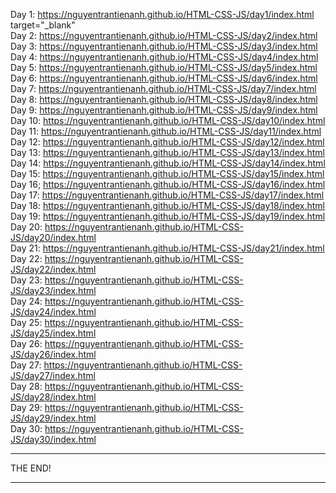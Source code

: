 Day 1: https://nguyentrantienanh.github.io/HTML-CSS-JS/day1/index.html target="_blank" <br/>
Day 2: https://nguyentrantienanh.github.io/HTML-CSS-JS/day2/index.html <br/>
Day 3: https://nguyentrantienanh.github.io/HTML-CSS-JS/day3/index.html <br/>
Day 4: https://nguyentrantienanh.github.io/HTML-CSS-JS/day4/index.html <br/>
Day 5: https://nguyentrantienanh.github.io/HTML-CSS-JS/day5/index.html <br/>
Day 6: https://nguyentrantienanh.github.io/HTML-CSS-JS/day6/index.html <br/>
Day 7: https://nguyentrantienanh.github.io/HTML-CSS-JS/day7/index.html <br/>
Day 8: https://nguyentrantienanh.github.io/HTML-CSS-JS/day8/index.html <br/>
Day 9: https://nguyentrantienanh.github.io/HTML-CSS-JS/day9/index.html <br/>
Day 10: https://nguyentrantienanh.github.io/HTML-CSS-JS/day10/index.html <br/>
Day 11: https://nguyentrantienanh.github.io/HTML-CSS-JS/day11/index.html <br/>
Day 12: https://nguyentrantienanh.github.io/HTML-CSS-JS/day12/index.html <br/>
Day 13: https://nguyentrantienanh.github.io/HTML-CSS-JS/day13/index.html <br/>
Day 14: https://nguyentrantienanh.github.io/HTML-CSS-JS/day14/index.html <br/>
Day 15: https://nguyentrantienanh.github.io/HTML-CSS-JS/day15/index.html <br/>
Day 16; https://nguyentrantienanh.github.io/HTML-CSS-JS/day16/index.html <br/>
Day 17: https://nguyentrantienanh.github.io/HTML-CSS-JS/day17/index.html <br/>
Day 18: https://nguyentrantienanh.github.io/HTML-CSS-JS/day18/index.html <br/>
Day 19: https://nguyentrantienanh.github.io/HTML-CSS-JS/day19/index.html <br/>
Day 20: https://nguyentrantienanh.github.io/HTML-CSS-JS/day20/index.html <br/>
Day 21: https://nguyentrantienanh.github.io/HTML-CSS-JS/day21/index.html <br/>
Day 22: https://nguyentrantienanh.github.io/HTML-CSS-JS/day22/index.html <br/>
Day 23: https://nguyentrantienanh.github.io/HTML-CSS-JS/day23/index.html <br/>
Day 24: https://nguyentrantienanh.github.io/HTML-CSS-JS/day24/index.html <br/>
Day 25: https://nguyentrantienanh.github.io/HTML-CSS-JS/day25/index.html <br/>
Day 26: https://nguyentrantienanh.github.io/HTML-CSS-JS/day26/index.html <br/>
Day 27: https://nguyentrantienanh.github.io/HTML-CSS-JS/day27/index.html <br/>
Day 28: https://nguyentrantienanh.github.io/HTML-CSS-JS/day28/index.html <br/>
Day 29: https://nguyentrantienanh.github.io/HTML-CSS-JS/day29/index.html <br/>
Day 30: https://nguyentrantienanh.github.io/HTML-CSS-JS/day30/index.html <br/> <hr/>
THE END! <hr/>
